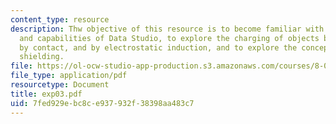 ```yaml
---
content_type: resource
description: Thw objective of this resource is to become familiar with the basic uses
  and capabilities of Data Studio, to explore the charging of objects by friction,
  by contact, and by electrostatic induction, and to explore the concept of electrostatic
  shielding.
file: https://ol-ocw-studio-app-production.s3.amazonaws.com/courses/8-02t-electricity-and-magnetism-spring-2005/7fed929ebc8ce937932f38398aa483c7_exp03.pdf
file_type: application/pdf
resourcetype: Document
title: exp03.pdf
uid: 7fed929e-bc8c-e937-932f-38398aa483c7
---
```

